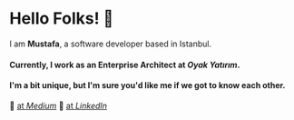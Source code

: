 # Hello Folks! 👋  
I am **Mustafa**, a software developer based in Istanbul.  

#### Currently, I work as an **Enterprise Architect** at *Oyak Yatırım*.
#### I'm a bit unique, but I'm sure you'd like me if we got to know each other.

📖 [at *Medium*](https://medium.com/@mustafadikyar)
🔗 [at *LinkedIn*](https://www.linkedin.com/in/mustafadikyar/)

